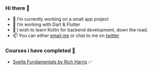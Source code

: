 ### Hi there 👋

- 🔭 I’m currently working on a small app project
- 🧰 I’m working with Dart & Flutter
- 🌱 I wish to learn Kotlin for backend development, down the road.
- 📫 You can either [email me](mailto:oscar@landmark.sh) or chat to me on [twitter](https://twitter.com/dot0scar)

### Courses i have completed 📖
- [Svelte Fundamentals by Rich Harris](https://frontendmasters.com/courses/svelte-v2/) ✅
